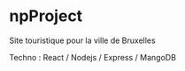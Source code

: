 # npProject
Site touristique pour la ville de Bruxelles

Techno : React / Nodejs / Express / MangoDB

